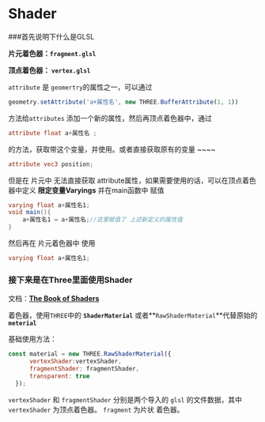 # Shader

###首先说明下什么是GLSL

**片元着色器：`fragment.glsl`**

**顶点着色器： `vertex.glsl`**

`attribute`  是 `geomertry`的属性之一，可以通过 

```jsx
geometry.setAttribute('a+属性名', new THREE.BufferAttribute(1, 1)) 
```

方法给`attributes` 添加一个新的属性，然后再顶点着色器中，通过

```glsl
attribute float a+属性名 ;
```

的方法，获取带这个变量，并使用。或者直接获取原有的变量 ~~~~

```glsl
attribute vec3 position; 
```

但是在 片元中 无法直接获取 attribute属性，如果需要使用的话，可以在顶点着色器中定义 **限定变量Varyings** 并在main函数中 赋值

```glsl
varying float a+属性名1;
void main(){
	a+属性名1 = a+属性名;//这里赋值了 上述新定义的属性值
}
```

然后再在 片元着色器中 使用

```glsl
varying float a+属性名1;
```

### 接下来是在Three里面使用Shader
文档：[**The Book of Shaders**](https://thebookofshaders.com/?lan=ch)

着色器，使用`THREE`中的 **`ShaderMaterial`**  或者**`RawShaderMaterial`**代替原始的 **`meterial`**

基础使用方法：

```jsx
const material = new THREE.RawShaderMaterial({
      vertexShader:vertexShader,
      fragmentShader: fragmentShader,
      transparent: true
  });
```

`vertexShader`  和 `fragmentShader` 分别是两个导入的 `glsl` 的文件数据，其中 `vertexShader` 为顶点着色器。 `fragment` 为片状 着色器。
